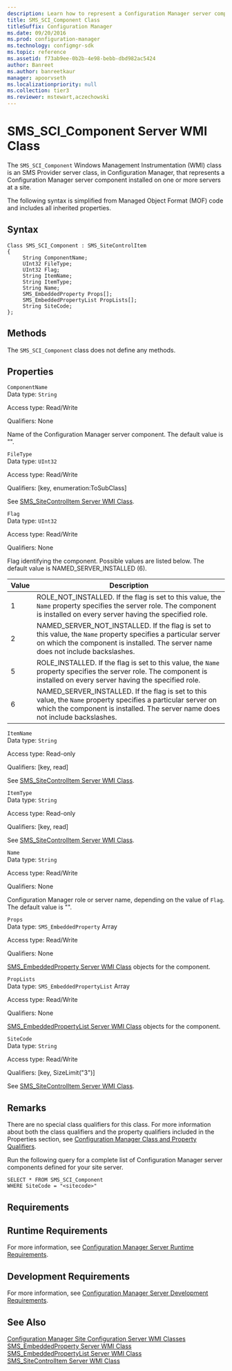```yaml
---
description: Learn how to represent a Configuration Manager server component installed on one or more servers at a site.
title: SMS_SCI_Component Class
titleSuffix: Configuration Manager
ms.date: 09/20/2016
ms.prod: configuration-manager
ms.technology: configmgr-sdk
ms.topic: reference
ms.assetid: f73ab9ee-0b2b-4e98-bebb-dbd982ac5424
author: Banreet
ms.author: banreetkaur
manager: apoorvseth
ms.localizationpriority: null
ms.collection: tier3
ms.reviewer: mstewart,aczechowski
---
```

# SMS_SCI_Component Server WMI Class
The `SMS_SCI_Component` Windows Management Instrumentation (WMI) class is an SMS Provider server class, in Configuration Manager, that represents a Configuration Manager server component installed on one or more servers at a site.  

 The following syntax is simplified from Managed Object Format (MOF) code and includes all inherited properties.  

## Syntax  

```  
Class SMS_SCI_Component : SMS_SiteControlItem   
{  
     String ComponentName;  
     UInt32 FileType;  
     UInt32 Flag;  
     String ItemName;  
     String ItemType;  
     String Name;  
     SMS_EmbeddedProperty Props[];  
     SMS_EmbeddedPropertyList PropLists[];  
     String SiteCode;  
};  
```  

## Methods  
 The `SMS_SCI_Component` class does not define any methods.  

## Properties  
 `ComponentName`  
 Data type: `String`  

 Access type: Read/Write  

 Qualifiers: None  

 Name of the Configuration Manager server component. The default value is "".  

 `FileType`  
 Data type: `UInt32`  

 Access type: Read/Write  

 Qualifiers: [key, enumeration:ToSubClass]  

 See [SMS_SiteControlItem Server WMI Class](../../../../../develop/reference/core/servers/configure/sms_sitecontrolitem-server-wmi-class.md).  

 `Flag`  
 Data type: `UInt32`  

 Access type: Read/Write  

 Qualifiers: None  

 Flag identifying the component. Possible values are listed below. The default value is NAMED_SERVER_INSTALLED (6).  

|Value|Description|  
|-----------|-----------------|  
|1|ROLE_NOT_INSTALLED. If the flag is set to this value, the `Name` property specifies the server role. The component is installed on every server having the specified role.|  
|2|NAMED_SERVER_NOT_INSTALLED. If the flag is set to this value, the `Name` property specifies a particular server on which the component is installed. The server name does not include backslashes.|  
|5|ROLE_INSTALLED. If the flag is set to this value, the `Name` property specifies the server role. The component is installed on every server having the specified role.|  
|6|NAMED_SERVER_INSTALLED. If the flag is set to this value, the `Name` property specifies a particular server on which the component is installed. The server name does not include backslashes.|  

 `ItemName`  
 Data type: `String`  

 Access type: Read-only  

 Qualifiers: [key, read]  

 See [SMS_SiteControlItem Server WMI Class](../../../../../develop/reference/core/servers/configure/sms_sitecontrolitem-server-wmi-class.md).  

 `ItemType`  
 Data type: `String`  

 Access type: Read-only  

 Qualifiers: [key, read]  

 See [SMS_SiteControlItem Server WMI Class](../../../../../develop/reference/core/servers/configure/sms_sitecontrolitem-server-wmi-class.md).  

 `Name`  
 Data type: `String`  

 Access type: Read/Write  

 Qualifiers: None  

 Configuration Manager role or server name, depending on the value of `Flag`. The default value is "".  

 `Props`  
 Data type: `SMS_EmbeddedProperty` Array  

 Access type: Read/Write  

 Qualifiers: None  

 [SMS_EmbeddedProperty Server WMI Class](../../../../../develop/reference/core/servers/configure/sms_embeddedproperty-server-wmi-class.md) objects for the component.  

 `PropLists`  
 Data type: `SMS_EmbeddedPropertyList` Array  

 Access type: Read/Write  

 Qualifiers: None  

 [SMS_EmbeddedPropertyList Server WMI Class](../../../../../develop/reference/core/servers/configure/sms_embeddedpropertylist-server-wmi-class.md) objects for the component.  

 `SiteCode`  
 Data type: `String`  

 Access type: Read/Write  

 Qualifiers: [key, SizeLimit("3")]  

 See [SMS_SiteControlItem Server WMI Class](../../../../../develop/reference/core/servers/configure/sms_sitecontrolitem-server-wmi-class.md).  

## Remarks  
 There are no special class qualifiers for this class. For more information about both the class qualifiers and the property qualifiers included in the Properties section, see [Configuration Manager Class and Property Qualifiers](../../../../../develop/reference/misc/class-and-property-qualifiers.md).  

 Run the following query for a complete list of Configuration Manager server components defined for your site server.  

```  
SELECT * FROM SMS_SCI_Component  
WHERE SiteCode = "<sitecode>"  
```  

## Requirements  

## Runtime Requirements  
 For more information, see [Configuration Manager Server Runtime Requirements](../../../../../develop/core/reqs/server-runtime-requirements.md).  

## Development Requirements  
 For more information, see [Configuration Manager Server Development Requirements](../../../../../develop/core/reqs/server-development-requirements.md).  

## See Also  
 [Configuration Manager Site Configuration Server WMI Classes](../../../../../develop/reference/core/servers/configure/site-configuration-server-wmi-classes.md)   
 [SMS_EmbeddedProperty Server WMI Class](../../../../../develop/reference/core/servers/configure/sms_embeddedproperty-server-wmi-class.md)   
 [SMS_EmbeddedPropertyList Server WMI Class](../../../../../develop/reference/core/servers/configure/sms_embeddedpropertylist-server-wmi-class.md)   
 [SMS_SiteControlItem Server WMI Class](../../../../../develop/reference/core/servers/configure/sms_sitecontrolitem-server-wmi-class.md)
